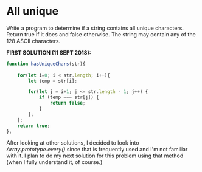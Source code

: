 # All unique

Write a program to determine if a string contains all unique characters. Return true if it does and false otherwise. 
The string may contain any of the 128 ASCII characters.

**FIRST SOLUTION (11 SEPT 2018):**
```js
function hasUniqueChars(str){
    
    for(let i=0; i < str.length; i++){
        let temp = str[i];

        for(let j = i+1; j <= str.length - 1; j++) {
            if (temp === str[j]) {
                return false;
            }
        };  
    };            
    return true;
};
```
After looking at other solutions, I decided to look into *Array.prototype.every()* since that is frequently used and 
I'm not familiar with it. I plan to do my next solution for this problem using that method (when I fully understand it, 
of course.)
